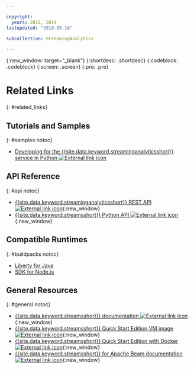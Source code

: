 ```yaml
---

copyright:
  years: 2015, 2019
lastupdated: "2019-05-16"

subcollection: StreamingAnalytics

---
```


<!-- Attribute definitions -->
{:new_window: target="_blank"}
{:shortdesc: .shortdesc}
{:codeblock: .codeblock}
{:screen: .screen}
{:pre: .pre}

# Related Links
{: #related_links}

## Tutorials and Samples
{: #samples notoc}
* [Developing for the {{site.data.keyword.streaminganalyticsshort}} service in Python ![External link icon](../../icons/launch-glyph.svg "External link icon")](http://ibmstreams.github.io/streamsx.documentation/docs/python/1.6/python-appapi-devguide-2a/index.html)


## API Reference
{: #api notoc}
* [{{site.data.keyword.streaminganalyticsshort}} REST API ![External link icon](../../icons/launch-glyph.svg "External link icon")](https://{DomainName}/apidocs/streaming-analytics-v2){:new_window}
* [{{site.data.keyword.streamsshort}} Python API ![External link icon](../../icons/launch-glyph.svg "External link icon")](http://ibmstreams.github.io/streamsx.documentation/docs/python/1.6/python-appapi-devguide/){:new_window}


## Compatible Runtimes
{: #buildpacks notoc}
* [Liberty for Java](/docs/runtimes/liberty?topic=liberty-getting-started#getting-started)
* [SDK for Node.js](/docs/runtimes/nodejs?topic=Nodejs-getting-started#getting-started)

## General Resources
{: #general notoc}
* [{{site.data.keyword.streamsshort}} documentation ![External link icon](../../icons/launch-glyph.svg "External link icon")](http://www.ibm.com/support/knowledgecenter/SSCRJU_4.3.0/com.ibm.streams.welcome.doc/doc/kc-homepage.html){:new_window}
* [{{site.data.keyword.streamsshort}} Quick Start Edition VM image ![External link icon](../../icons/launch-glyph.svg "External link icon")](http://ibmstreams.github.io/streamsx.documentation/docs/4.3/qse-intro/){:new_window}
* [{{site.data.keyword.streamsshort}} Quick Start Edition with Docker ![External link icon](../../icons/launch-glyph.svg "External link icon")](http://ibmstreams.github.io/streamsx.documentation/docs/4.3/qse-install-docker/){:new_window}
* [{{site.data.keyword.streamsshort}} for Apache Beam documentation
![External link icon](../../icons/launch-glyph.svg "External link icon")](https://ibmstreams.github.io/streamsx.documentation/docs/beamrunner/beamrunner-1-intro/){:new_window}

